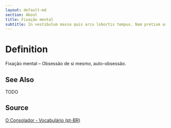 ```yaml
---
layout: default-md
section: About
title: Fixação mental
subtitle: In vestibulum massa quis arcu lobortis tempus. Nam pretium arcu in odio vulputate luctus.
---
```


# Definition
Fixação mental – Obsessão de si mesmo, auto-obsessão.

## See Also
TODO

## Source
[O Consolador - Vocabulário (pt-BR)](http://www.oconsolador.com.br/linkfixo/vocabulario/principal.html)



